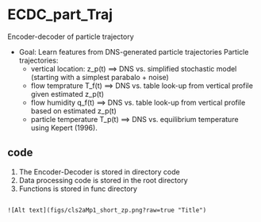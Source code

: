 # ECDC_part_Traj
Encoder-decoder of particle trajectory
 
* Goal: Learn features from DNS-generated particle trajectories 
Particle trajectories:
  * vertical location: z_p(t) ==> DNS vs. simplified stochastic model (starting with a simplest parabalo + noise)
  * flow temprature T_f(t) ==> DNS vs. table look-up from vertical profile given estimated z_p(t)
  * flow humidity q_f(t) ==> DNS vs. table look-up from vertical profile based on estimated z_p(t)
  * particle temperature T_p(t) ==> DNS vs. equilibrium temperature using Kepert (1996).


## code
1. The Encoder-Decoder is stored in directory code
1. Data processing code is stored in the root directory
1. Functions is stored in func directory
```

![Alt text](figs/cls2aMp1_short_zp.png?raw=true "Title")
